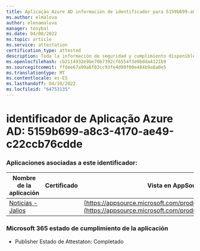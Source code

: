 ```yaml
---
title: Aplicação Azure AD información de identificador para 5159b699-a8c3-4170-ae49-c22ccb76cdde
ms.author: elmalova
author: elenamalova
manager: tonybal
ms.date: 04/08/2022
ms.topic: article
ms.service: attestation
certification_type: attested
description: Toda la información de seguridad y cumplimiento disponible para 5159b699-a8c3-4170-ae49-c22ccb76cdde.
ms.openlocfilehash: cb2114932e9be70b7392cf6554f3e9bdda4121b9
ms.sourcegitcommit: ffdee67a99a6f03cc93fe4d99f00e484b9a8a0e5
ms.translationtype: MT
ms.contentlocale: es-ES
ms.lasthandoff: 04/10/2022
ms.locfileid: "64753135"
---
```

# <a name="azure-app-id-5159b699-a8c3-4170-ae49-c22ccb76cdde"></a>identificador de Aplicação Azure AD: 5159b699-a8c3-4170-ae49-c22ccb76cdde


### <a name="apps-associated-with-this-id"></a>Aplicaciones asociadas a este identificador:
| **Nombre de la aplicación** | **Certificado** | **Vista en AppSource** |
|--------------|---------------|-----------------------|
| [Noticias - Jalios](../forward/WA200003889.md) |  | [https://appsource.microsoft.com/product/office/WA200003889](https://appsource.microsoft.com/product/office/WA200003889) |

### <a name="microsoft-365-app-compliance-status"></a>Microsoft 365 estado de cumplimiento de la aplicación
- Publisher Estado de Attestaton: Completado
